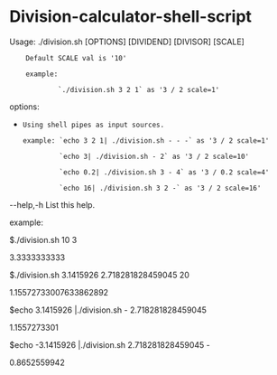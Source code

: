 # Division-calculator-shell-script
Usage: ./division.sh [OPTIONS] [DIVIDEND] [DIVISOR] [SCALE]

        Default SCALE val is '10'
        
        example:
        
                `./division.sh 3 2 1` as '3 / 2 scale=1'
                
options:

  -     Using shell pipes as input sources.
  
        example: `echo 3 2 1| ./division.sh - - -` as '3 / 2 scale=1'
        
                 `echo 3| ./division.sh - 2` as '3 / 2 scale=10'
                 
                 `echo 0.2| ./division.sh 3 - 4` as '3 / 0.2 scale=4'
                 
                 `echo 16| ./division.sh 3 2 -` as '3 / 2 scale=16'
                 
  --help,-h     List this help.
  

example:

$./division.sh 10 3

3.3333333333

$./division.sh 3.1415926 2.718281828459045 20

1.15572733007633862892

$echo 3.1415926 |./division.sh - 2.718281828459045

1.1557273301

$echo -3.1415926 |./division.sh 2.718281828459045 -

0.8652559942
